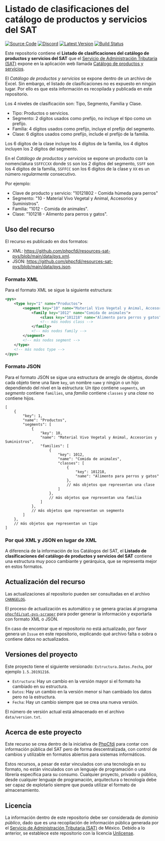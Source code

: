 # Listado de clasificaciones del catálogo de productos y servicios del SAT

[![Source Code][badge-source]][source]
[![Discord][badge-discord]][discord]
[![Latest Version][badge-release]][release]
[![Build Status][badge-build]][build]

Este repositorio contiene el **Listado de clasificaciones del catálogo de productos y servicios del SAT** que el [Servicio de Administración Tributaria (SAT)](http://www.sat.gob.mx/) expone en la aplicación web llamada [Catálogo de productos y servicios](http://pys.sat.gob.mx/PyS/catPyS.aspx).

El *Catálogo de productos y servicios* se expone dentro de un archivo de Excel. Sin embargo, el listado de clasificaciones no es expuesto en ningún lugar. Por ello es que esta información es recopilada y publicada en este repositorio.

Los 4 niveles de clasificación son: Tipo, Segmento, Familia y Clase.

- Tipo: Productos o servicios.
- Segmento: 2 dígitos usados como prefijo, no incluye el tipo como un prefijo.
- Familia: 4 dígitos usados como prefijo, incluye el prefijo del segmento.
- Clase: 6 dígitos usados como prefijo, include el prefijo de la familia.

Los 6 dígitos de la clase incluye los 4 dígitos de la familia, los 4 dígitos incluyen los 2 dígitos del segmento.

En el *Catálogo de productos y servicios* se expone un producto con la nomenclatura `SSFFCCXX` donde `SS` son los 2 dígitos del segmento, `SSFF` son los 4 dígitos de la familia, `SSFFCC` son los 6 dígitos de la clase y `XX` es un número *regularmente* consecutivo.

Por ejemplo:

- Clave de producto y servicio: "10121802 - Comida húmeda para perros"
- Segmento: "10 - Material Vivo Vegetal y Animal, Accesorios y Suministros".
- Familia: "1012 - Comida de animales".
- Clase: "101218 - Alimento para perros y gatos".

## Uso del recurso

El recurso es publicado en dos formatos:

- XML: <https://github.com/phpcfdi/resources-sat-pys/blob/main/data/pys.xml>.
- JSON: <https://github.com/phpcfdi/resources-sat-pys/blob/main/data/pys.json>.

### Formato XML

Para el formato XML se sigue la siguiente estructura:

```xml
<pys>
    <type key="1" name="Productos">
        <segment key="10" name="Material Vivo Vegetal y Animal, Accesorios y Suministros">
            <family key="1012" name="Comida de animales">
                <class key="101218" name="Alimento para perros y gatos"/>
                <!-- más nodos class -->
            </family>
            <!-- más nodos family -->
        </segment>
        <!-- más nodos segment -->
    </type>
    <!-- más nodos type -->
</pys>
```

### Formato JSON

Para el formato JSON se sigue una estructura de arreglo de objetos, donde cada objeto tiene una llave `key`, un nombre `name` y ningún o un hijo dependiendo del nivel en la estructura: Un *tipo* contiene `segments`, un *segmento* contiene `families`, una *familia* contiene `classes` y una *clase* no contiene hijos.

```json5
[
    {
        "key": 1,
        "name": "Productos",
        "segments": [
            {
                "key": 10,
                "name": "Material Vivo Vegetal y Animal, Accesorios y Suministros",
                "families": [
                    {
                        "key": 1012,
                        "name": "Comida de animales",
                        "classes": [
                            {
                                "key": 101218,
                                "name": "Alimento para perros y gatos"
                            },
                            // más objetos que representan una clase
                        ]
                    },
                    // más objetos que representan una familia
                ]
            },
            // más objetos que representan un segmento
        ]
    },
    // más objetos que representan un tipo
]
```

### Por qué XML y JSON en lugar de XML

A diferencia de la información de los Catálogos del SAT, el **Listado de clasificaciones del catálogo de productos y servicios del SAT** contiene una estructura muy poco cambiante y gerárquica, que se representa mejor en estos formatos.

## Actualización del recurso

Las actualizaciones al repositorio pueden ser consultadas en el archivo [`CHANGELOG`](./CHANGELOG.md).

El proceso de actualización es automático y se genera gracias al programa [`phpcfdi/sat-pys-scraper`](https://github.com/phpcfdi/sat-pys-scraper) para poder generar la información y exportarla con formato XML o JSON.

En caso de encontrar que el repositorio no está actualizado, por favor genera un `Issue` en este repositorio, explicando qué archivo falta o sobra o contiene datos no actualizados.

## Versiones del proyecto

Este proyecto tiene el siguiente versionado: `Estructura.Datos.Fecha`, por ejemplo `1.5.20191216`.

- `Estructura`: Hay un cambio en la versión mayor si el formato ha cambiado en su estructura.
- `Datos`: Hay un cambio en la versión menor si han cambiado los datos pero no la estructura.
- `Fecha`: Hay un cambio siempre que se crea una nueva versión.

El número de versión actual está almacenado en el archivo `data/version.txt`.

## Acerca de este proyecto

Este recurso se crea dentro de la iniciativa de [PhpCfdi](https://www.phpcfdi.com) para contar con información pública del SAT pero de forma descentralizada, con control de cambios y utilizable en formatos abiertos para sistemas informáticos.

Estos recursos, a pesar de estar vinculados con una tecnología en su formato, no están vinculados con un lenguaje de programación o una librería específica para su consumo. Cualquier proyecto, privado o público, desde cualquier lenguaje de programación, arquitectura o tecnología debe ser capaz de explotarlo siempre que pueda utilizar el formato de almacenamiento.

## Licencia

La información dentro de este repositorio debe ser considerada de *dominio público*, dado que es una recopilación de información pública generada por el [Servicio de Administración Tributaria (SAT)](https://www.sat.gob.mx/) de México. Debido a lo anterior, se establece este repositorio con la licencia [Unlicense](LICENSE).

[source]: https://github.com/phpcfdi/resources-sat-pys
[discord]: https://discord.gg/aFGYXvX
[release]: https://github.com/phpcfdi/resources-sat-pys/releases
[build]: https://www.phpcfdi.com/resources-app/build/sat-pys

[badge-source]: https://img.shields.io/badge/source-phpcfdi/resources--sat--pys-blue?logo=github
[badge-discord]: https://img.shields.io/discord/459860554090283019?logo=discord
[badge-release]: https://img.shields.io/github/v/tag/phpcfdi/resources-sat-pys?label=version&logo=git
[badge-build]: https://img.shields.io/endpoint?url=https%3A%2F%2Fwww.phpcfdi.com%2Fresources-app%2Fapi%2Fv1%2Fbuilds%2Fsat-pys%2Fshields.io&logo=github-actions
